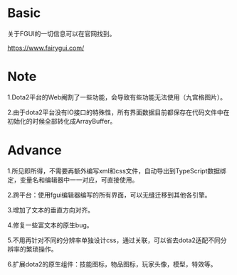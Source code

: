 # Basic
关于FGUI的一切信息可以在官网找到。

https://www.fairygui.com/


# Note
1.Dota2平台的Web阉割了一些功能，会导致有些功能无法使用（九宫格图片）。

2.由于dota2平台没有IO接口的特殊性，所有界面数据目前都保存在代码文件中在初始化的时候全部转化成ArrayBuffer。


# Advance
1.所见即所得，不需要再额外编写xml和css文件，自动导出到TypeScript数据绑定，变量名和编辑器中一一对应，可直接使用。

2.跨平台：使用fgui编辑器编写的所有界面，可以无缝迁移到其他各引擎。

3.增加了文本的垂直方向对齐。

4.修复一些富文本的原生bug。

5.不用再针对不同的分辨率单独设计css，通过关联，可以省去dota2适配不同分辨率的繁琐操作。

6.扩展dota2的原生组件：技能图标，物品图标，玩家头像，模型，特效等。